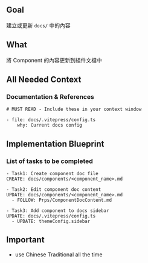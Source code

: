 ## Goal

建立或更新 `docs/` 中的內容

## What

將 Component 的內容更新到組件文檔中

## All Needed Context

### Documentation & References

```
# MUST READ - Include these in your context window

- file: docs/.vitepress/config.ts
    why: Current docs config
```

## Implementation Blueprint

### List of tasks to be completed

```
- Task1: Create component doc file
CREATE: docs/components/<component_name>.md

- Task2: Edit component doc content
UPDATE: docs/components/<component_name>.md
  - FOLLOW: Prps/ComponentDocContent.md

- Task3: Add component to docs sidebar
UPDATE: docs/.vitepress/config.ts
  - UPDATE: themeConfig.sidebar
```

## Important

- use Chinese Traditional all the time
